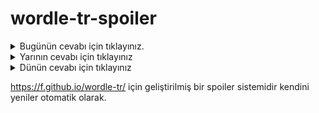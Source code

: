 # wordle-tr-spoiler

<details>
  <summary>Bugünün cevabı için tıklayınız.</summary>
  <br>
    <b> oylum </b>
</details>

<details>
  <summary>Yarının cevabı için tıklayınız</summary>
  <br>
   <b> doygu </b>
</details>

<details>
  <summary>Dünün cevabı için tıklayınız </summary>
  <br>
  <b> sırlı </b>
</details>

https://f.github.io/wordle-tr/ için geliştirilmiş bir spoiler sistemidir kendini yeniler otomatik olarak.

